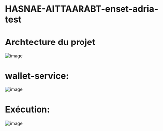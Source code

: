 # HASNAE-AITTAARABT-enset-adria-test
# Archtecture du projet
![image](https://github.com/HASNAE-AITTAARABT/HASNAE-AITTAARABT-enset-adria-test-main/assets/100070887/e2104eaa-60ce-4564-9670-f99e2bcdb937)



# wallet-service:


![image](https://github.com/HASNAE-AITTAARABT/HASNAE-AITTAARABT-enset-adria-test-main/assets/100070887/adb7b9f3-57ac-44f6-aaac-6069824c9f34)

# Exécution:
![image](https://github.com/HASNAE-AITTAARABT/HASNAE-AITTAARABT-enset-adria-test-main/assets/100070887/6472ff0f-f938-4458-b945-81558509ae9f)

